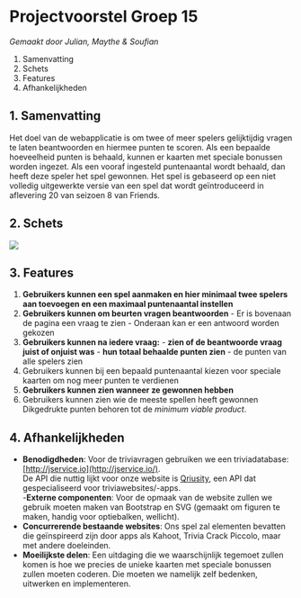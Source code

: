 # Projectvoorstel Groep 15
*Gemaakt door Julian, Maythe & Soufian*
 1. Samenvatting
 2. Schets
 3. Features
 4. Afhankelijkheden
## 1. Samenvatting
Het doel van de webapplicatie is om twee of meer spelers gelijktijdig vragen te laten beantwoorden en hiermee punten te scoren. Als een bepaalde hoeveelheid punten is behaald, kunnen er kaarten met speciale bonussen worden ingezet. Als een vooraf ingesteld puntenaantal wordt behaald, dan heeft deze speler het spel gewonnen. Het spel is gebaseerd op een niet volledig uitgewerkte versie van een spel dat wordt geïntroduceerd in aflevering 20 van seizoen 8 van Friends.
## 2. Schets
**![](https://lh3.googleusercontent.com/9UGE30yYgStNI4zzRLshat7MBUZgP-lspmVD7h4tnyTMZ4IQqmqaSao5nugyGMl45TRFOteql5uhca9t-AyXxE3IVtpWR7pfDoNkaqWLz-QlScSjBhi-wMyU1wAjqfse-WtJvoYr)**
## 3. Features
1.  **Gebruikers kunnen een spel aanmaken en hier minimaal twee spelers aan toevoegen en een maximaal puntenaantal instellen**
2. **Gebruikers kunnen om beurten vragen beantwoorden**
        - Er is bovenaan de pagina een vraag te zien
        - Onderaan kan er een antwoord worden gekozen
3. **Gebruikers kunnen na iedere vraag:**
        - **zien of de beantwoorde vraag juist of onjuist was**
        - **hun totaal behaalde punten zien**
        - de punten van alle spelers zien
4. Gebruikers kunnen bij een bepaald puntenaantal kiezen voor speciale kaarten om nog meer punten te verdienen
5. **Gebruikers kunnen zien wanneer ze gewonnen hebben**
6. Gebruikers kunnen zien wie de meeste spellen heeft gewonnen
Dikgedrukte punten behoren tot de *minimum viable product*.
## 4. Afhankelijkheden
 - **Benodigdheden**: Voor de triviavragen gebruiken we een triviadatabase: [http://jservice.io](http://jservice.io/).  <br> De API die nuttig lijkt voor onze website is [Qriusity](https://www.programmableweb.com/api/qriusity), een API dat gespecialiseerd voor triviawebsites/-apps.<br> 
 -**Externe componenten**: Voor de opmaak van de website zullen we gebruik moeten maken van Bootstrap en SVG (gemaakt om figuren te maken, handig voor optiebalken, wellicht).
 - **Concurrerende bestaande websites**: Ons spel zal elementen bevatten die geïnspireerd zijn door apps als Kahoot, Trivia Crack Piccolo, maar met andere doeleinden.
 - **Moeilijkste delen**: Een uitdaging die we waarschijnlijk tegemoet zullen komen is hoe we precies de unieke kaarten met speciale bonussen zullen moeten coderen. Die moeten we namelijk zelf bedenken, uitwerken en implementeren.
